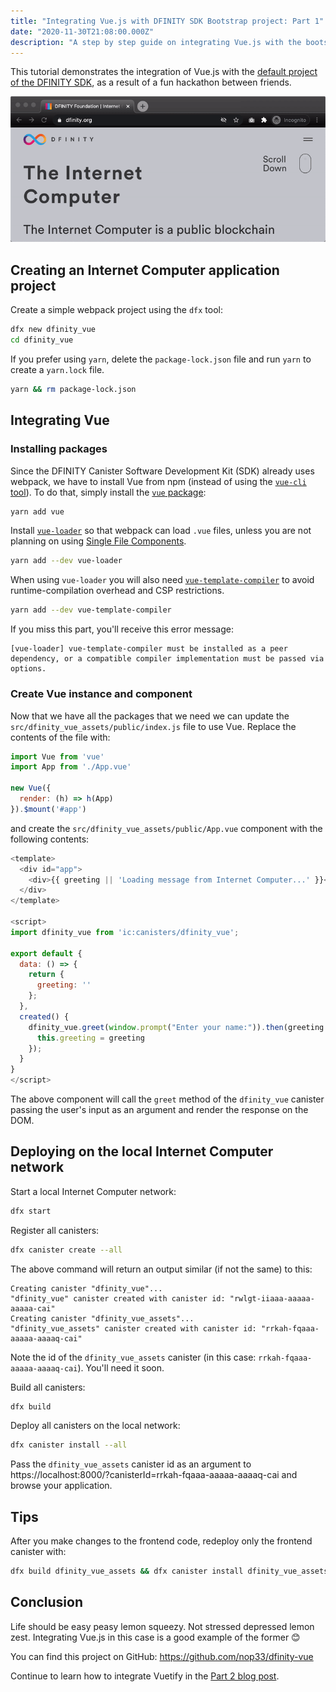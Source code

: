 ```yaml
---
title: "Integrating Vue.js with DFINITY SDK Bootstrap project: Part 1"
date: "2020-11-30T21:08:00.000Z"
description: "A step by step guide on integrating Vue.js with the bootstrap project of the DFINITY SDK."
---
```


This tutorial demonstrates the integration of Vue.js with the [default project of the DFINITY SDK][docs], as a result of a fun hackathon between friends.

![demo](demo-vue-dfinity.gif)

## Creating an Internet Computer application project

Create a simple webpack project using the `dfx` tool:

```sh
dfx new dfinity_vue
cd dfinity_vue
```

If you prefer using `yarn`, delete the `package-lock.json` file and run `yarn` to create a `yarn.lock` file.

```sh
yarn && rm package-lock.json
```

## Integrating Vue

### Installing packages
Since the DFINITY Canister Software Development Kit (SDK) already uses webpack, we have to install Vue from npm (instead of using the [`vue-cli` tool][3]). To do that, simply install the [`vue` package][1]:

```sh
yarn add vue
```

Install [`vue-loader`][2] so that webpack can load `.vue` files, unless you are not planning on using [Single File Components][5].

```sh
yarn add --dev vue-loader
```

When using `vue-loader` you will also need [`vue-template-compiler`][4] to avoid runtime-compilation overhead and CSP restrictions.

```sh
yarn add --dev vue-template-compiler
```

If you miss this part, you'll receive this error message:

```
[vue-loader] vue-template-compiler must be installed as a peer dependency, or a compatible compiler implementation must be passed via options.
```

### Create Vue instance and component

Now that we have all the packages that we need we can update the `src/dfinity_vue_assets/public/index.js` file to use Vue. Replace the contents of the file with:

```js
import Vue from 'vue'
import App from './App.vue'

new Vue({
  render: (h) => h(App)
}).$mount('#app')
```

and create the `src/dfinity_vue_assets/public/App.vue` component with the following contents:

```js
<template>
  <div id="app">
    <div>{{ greeting || 'Loading message from Internet Computer...' }}</div>
  </div>
</template>

<script>
import dfinity_vue from 'ic:canisters/dfinity_vue';

export default {
  data: () => {
    return {
      greeting: ''
    };
  },
  created() {
    dfinity_vue.greet(window.prompt("Enter your name:")).then(greeting => {
      this.greeting = greeting
    });
  }
}
</script>
```

The above component will call the `greet` method of the `dfinity_vue` canister passing the user's input as an argument and render the response on the DOM.

## Deploying on the local Internet Computer network

Start a local Internet Computer network:
```sh
dfx start
```

Register all canisters:

```sh
dfx canister create --all
```

The above command will return an output similar (if not the same) to this:
```
Creating canister "dfinity_vue"...
"dfinity_vue" canister created with canister id: "rwlgt-iiaaa-aaaaa-aaaaa-cai"
Creating canister "dfinity_vue_assets"...
"dfinity_vue_assets" canister created with canister id: "rrkah-fqaaa-aaaaa-aaaaq-cai"
```

Note the id of the `dfinity_vue_assets` canister (in this case: `rrkah-fqaaa-aaaaa-aaaaq-cai`). You'll need it soon.

Build all canisters:

```sh
dfx build
```

Deploy all canisters on the local network:

```sh
dfx canister install --all
```

Pass the `dfinity_vue_assets` canister id as an argument to https://localhost:8000/?canisterId=rrkah-fqaaa-aaaaa-aaaaq-cai and browse your application.

## Tips

After you make changes to the frontend code, redeploy only the frontend canister with:

```sh
dfx build dfinity_vue_assets && dfx canister install dfinity_vue_assets --mode upgrade
```

[1]: https://vuejs.org/v2/guide/installation.html#NPM
[2]: https://vue-loader.vuejs.org/#what-is-vue-loader
[3]: https://github.com/vuejs/vue-cli
[4]: https://www.npmjs.com/package/vue-template-compiler
[5]: https://vuejs.org/v2/guide/single-file-components.html
[docs]: https://sdk.dfinity.org/docs/developers-guide/tutorials/explore-templates.html

## Conclusion

Life should be easy peasy lemon squeezy. Not stressed depressed lemon zest. Integrating Vue.js in this case is a good example of the former 😊

You can find this project on GitHub: https://github.com/nop33/dfinity-vue

Continue to learn how to integrate Vuetify in the [Part 2 blog post](/integrating-vuetify-dfinity-sdk).
